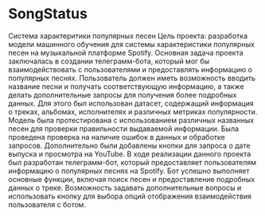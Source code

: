 # SongStatus
Система характеритики популярных песен
Цель проекта: разработка модели машинного обучения для системы характеристики популярных песен на музыкальной платформе Spotify.
Основная задача проекта заключалась в создании телеграмм-бота, который мог бы взаимодействовать с пользователями и предоставлять информацию о популярных песнях. Пользователь должен иметь возможность вводить название песни и получать соответствующую информацию, а также делать дополнительные запросы для получения более подробных данных. Для этого был использован датасет, содержащий  информация о треках, альбомах, исполнителях и различных метриках популярности.
Модель была протестирована с использованием различных названных песен для проверки правильности выдаваемой информации. Была проведена проверка на наличие ошибок в данных и обработке запросов. Дополнительно были добавлены кнопки для запроса о дате выпуска и просмотра на YouTube.
В ходе реализации данного проекта был разработан телеграмм-бот, который предоставляет пользователям информацию о популярных песнях на Spotify. Бот успешно выполняет основные функции, включая поиск песен и предоставление подробных данных о треке. Возможность задавать дополнительные вопросы и использовать кнопку для выбора опций отображения взаимодействия пользователя с ботом.
